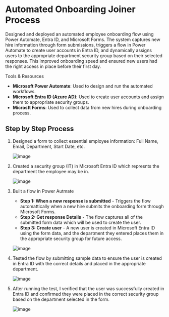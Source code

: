 # Automated Onboarding Joiner Process

Designed and deployed an automated employee onboarding flow using Power Automate, Entra ID, and Microsoft Forms. The system captures new hire information through form submissions, triggers a flow in Power Automate to create user accounts in Entra ID, and dynamically assigns users to the appropriate department security group based on their selected responses. This improved onboarding speed and ensured new users had the right access in place before their first day.

Tools & Resources
- **Microsoft Power Automate**: Used to design and run the automated workflows.
- **Microsoft Entra ID (Azure AD)**: Used to create user accounts and assign them to appropriate security groups.
- **Microsft Forms**: Used to collect data from new hires during onboarding process.

## Step by Step Process

1. Designed a form to collect essential employee information: Full Name, Email, Department, Start Date, etc.
   
   ![image](https://github.com/user-attachments/assets/bcdd1745-ad30-4dcd-9d35-a34012e16072)

2. Created a security group (IT) in Microsoft Entra ID which represnts the department the employee may be in.

   ![image](https://github.com/user-attachments/assets/f98691f6-9167-45ad-94ae-ed5b0ff542b9)

3. Built a flow in Power Autmate
    - **Step 1: When a new response is submitted** - Triggers the flow automattically when a new hire submits the onboarding form through Microsoft Forms.
   - **Step 2: Get response Details** - The flow captures all of the submitted form data which will be used to create the user.
   - **Step 3: Create user** - A new user is created in Microsoft Entra ID using the form data, and the department they entered places them in the appropriate security group for future access.

   ![image](https://github.com/user-attachments/assets/2a128ee9-2791-407c-b873-2d7b4401b391)

4. Tested the flow by submitting sample data to ensure the user is created in Entra ID with the correct details and placed in the appropriate department.

   ![image](https://github.com/user-attachments/assets/57f49aa6-7aec-42d7-95a2-402d9b9d2bef)

5. After running the test, I verified that the user was successfully created in Entra ID and confirmed they were placed in the correct security group based on the department selected in the form.

   ![image](https://github.com/user-attachments/assets/f18f1d54-a5ed-4915-b5c8-ac2429cd35d9)





